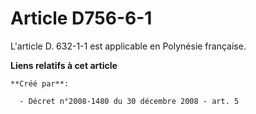 # Article D756-6-1

L'article D. 632-1-1 est applicable en Polynésie française.

**Liens relatifs à cet article**

	**Créé par**:

	  - Décret n°2008-1480 du 30 décembre 2008 - art. 5
